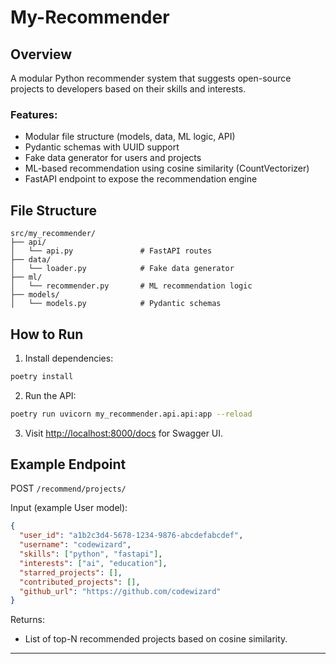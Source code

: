 # My-Recommender

## Overview
A modular Python recommender system that suggests open-source projects to developers based on their skills and interests.

### Features:
- Modular file structure (models, data, ML logic, API)
- Pydantic schemas with UUID support
- Fake data generator for users and projects
- ML-based recommendation using cosine similarity (CountVectorizer)
- FastAPI endpoint to expose the recommendation engine

## File Structure

```
src/my_recommender/
├── api/
│   └── api.py               # FastAPI routes
├── data/
│   └── loader.py            # Fake data generator
├── ml/
│   └── recommender.py       # ML recommendation logic
├── models/
│   └── models.py            # Pydantic schemas
```

## How to Run

1. Install dependencies:
```bash
poetry install
```

2. Run the API:
```bash
poetry run uvicorn my_recommender.api.api:app --reload
```

3. Visit [http://localhost:8000/docs](http://localhost:8000/docs) for Swagger UI.

## Example Endpoint

POST `/recommend/projects/`

Input (example User model):
```json
{
  "user_id": "a1b2c3d4-5678-1234-9876-abcdefabcdef",
  "username": "codewizard",
  "skills": ["python", "fastapi"],
  "interests": ["ai", "education"],
  "starred_projects": [],
  "contributed_projects": [],
  "github_url": "https://github.com/codewizard"
}
```

Returns:
- List of top-N recommended projects based on cosine similarity.

---



